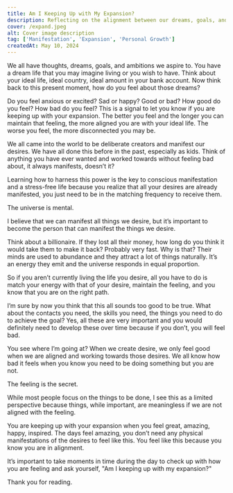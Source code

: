 ```yaml
---
title: Am I Keeping Up with My Expansion?
description: Reflecting on the alignment between our dreams, goals, and current feelings as indicators of our expansion and manifestation journey.
cover: /expand.jpeg
alt: Cover image description
tag: ['Manifestation', 'Expansion', 'Personal Growth']
createdAt: May 10, 2024
---
```


We all have thoughts, dreams, goals, and ambitions we aspire to. You have a dream life that you may imagine living or you wish to have. Think about your ideal life, ideal country, ideal amount in your bank account. Now think back to this present moment, how do you feel about those dreams?

Do you feel anxious or excited? Sad or happy? Good or bad? How good do you feel? How bad do you feel? This is a signal to let you know if you are keeping up with your expansion. The better you feel and the longer you can maintain that feeling, the more aligned you are with your ideal life. The worse you feel, the more disconnected you may be.

We all came into the world to be deliberate creators and manifest our desires. We have all done this before in the past, especially as kids. Think of anything you have ever wanted and worked towards without feeling bad about, it always manifests, doesn’t it?

Learning how to harness this power is the key to conscious manifestation and a stress-free life because you realize that all your desires are already manifested, you just need to be in the matching frequency to receive them.

The universe is mental.

I believe that we can manifest all things we desire, but it’s important to become the person that can manifest the things we desire.

Think about a billionaire. If they lost all their money, how long do you think it would take them to make it back? Probably very fast. Why is that? Their minds are used to abundance and they attract a lot of things naturally. It’s an energy they emit and the universe responds in equal proportion.

So if you aren’t currently living the life you desire, all you have to do is match your energy with that of your desire, maintain the feeling, and you know that you are on the right path.

I’m sure by now you think that this all sounds too good to be true. What about the contacts you need, the skills you need, the things you need to do to achieve the goal? Yes, all these are very important and you would definitely need to develop these over time because if you don’t, you will feel bad.

You see where I’m going at? When we create desire, we only feel good when we are aligned and working towards those desires. We all know how bad it feels when you know you need to be doing something but you are not.

The feeling is the secret.

While most people focus on the things to be done, I see this as a limited perspective because things, while important, are meaningless if we are not aligned with the feeling.

You are keeping up with your expansion when you feel great, amazing, happy, inspired. The days feel amazing, you don’t need any physical manifestations of the desires to feel like this. You feel like this because you know you are in alignment.

It’s important to take moments in time during the day to check up with how you are feeling and ask yourself, "Am I keeping up with my expansion?"

Thank you for reading.
